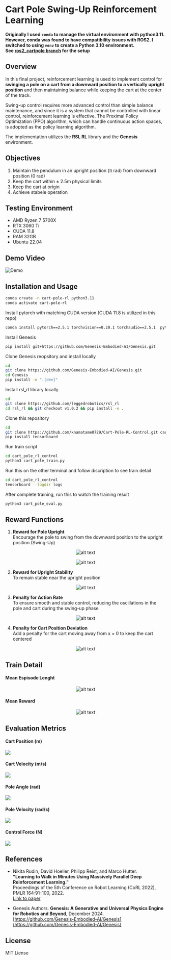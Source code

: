 # Cart Pole Swing-Up Reinforcement Learning
**Originally I used ```conda``` to manage the virtual environment with python3.11. However, conda was found to have compatibility issues with ROS2. I switched to using ```venv``` to create a Python 3.10 environment.  
See [ros2_cartpole branch](https://github.com/knamatame0729/Cart-Pole-RL-Control/tree/ros2_cartpole) for the setup**
## Overview
In this final project, reinforcement learning is used to implement control for **swinging a pole on a cart from a downward position to a vertically upright position** and then maintaining balance while keeping the cart at the center of the track.  

Swing-up control requires more advanced control than simple balance maintenance, and since it is a system that cannot be controlled with linear control, reinforcement learning is effective. The Proximal Policy Optimization (PPO) algorithm, which can handle continuous action spaces, is adopted as the policy learning algorithm.  

The implementation utilizes the **RSL RL** library and the **Genesis** environment.

## Objectives

1. Maintain the pendulum in an upright position (π rad) from downward position (0 rad)
2. Keep the cart within ± 2.5m physical limits
3. Keep the cart at origin
3. Achieve stabele operation

## Testing Environment
- AMD Ryzen 7 5700X
- RTX 3060 Ti
- CUDA 11.8
- RAM 32GB
- Ubuntu 22.04

## Demo Video
![Demo](media/cart_pole_rl.gif)  

## Installation and Usage

```bash
conda create -n cart-pole-rl python3.11
conda activate cart-pole-rl
```
Install pytorch with matching CUDA version (CUDA 11.8 is utilized in this repo)
```bash
conda install pytorch==2.5.1 torchvision==0.20.1 torchaudio==2.5.1  pytorch-cuda=11.8 -c pytorch -c nvidia
```
Install Genesis
```bash
pip install git+https://github.com/Genesis-Embodied-AI/Genesis.git
```

Clone Genesis reopsitory and install locally
```bash
cd
git clone https://github.com/Genesis-Embodied-AI/Genesis.git
cd Genesis
pip install -e ".[dev]"
```
Install rsl_rl library locally
```bash
cd
git clone https://github.com/leggedrobotics/rsl_rl
cd rsl_rl && git checkout v1.0.2 && pip install -e .
```
Clone this repository
```bash
cd
git clone https://github.com/knamatame0729/Cart-Pole-RL-Control.git cart_pole_rl_control
pip install tensorboard
```

Run train script
```bash
cd cart_pole_rl_control
python3 cart_pole_train.py
```
Run this on the other terminal and follow discription to see train detail
```bash
cd cart_pole_rl_control
tensorboard --logdir logs
```
After complete training, run this to watch the training result
```bash
python3 cart_pole_eval.py
```
## Reward Functions

1. **Reward for Pole Upright**  
Encourage the pole to swing from the downward position to the upright position (Swing-Up)

<div align="center">

![alt text](media/Screenshot%20from%202025-07-18%2021-46-52.png)  

![alt text](media/Screenshot%20from%202025-07-18%2021-47-16.png)  

</div>
  


2. **Reward for Upright Stability**  
To remain stable near the upright position

<div align="center">

![alt text](media/Screenshot%20from%202025-07-18%2021-47-37.png)

</div>

3. **Penalty for Action Rate**  
To ensure smooth and stable control, reducing the oscillations in the pole and cart during the swing-up phase  

<div align="center">

![alt text](media/Screenshot%20from%202025-07-18%2021-48-02.png)

</div>

4. **Penalty for Cart Position Deviation**  
Add a penalty for the cart moving away from x = 0 to keep the cart centered

<div align="center">

![alt text](media/Screenshot%20from%202025-07-18%2021-48-24.png)

</div>

## Train Detail

#### Mean Espisode Lenght

<div align="center">

![alt text](media/mean_episode_length.png)

</div>

#### Mean Reward 

<div align="center">

![alt text](media/mean_reward.png)

</div>

## Evaluation Metrics
#### Cart Position (m)
![](media/cart_pos.png)
#### Cart Velocity (m/s)
![](media/cart_vel.png)  

#### Pole Angle (rad)
![](media/pole_angle.png)  

#### Pole Velocity (rad/s)
![](media/pole_vel.png)  

#### Control Force (N)
![](media/action.png)  

## References
- Nikita Rudin, David Hoeller, Philipp Reist, and Marco Hutter.  
**"Learning to Walk in Minutes Using Massively Parallel Deep Reinforcement Learning."**  
Proceedings of the 5th Conference on Robot Learning (CoRL 2022), PMLR 164:91–100, 2022.  
[Link to paper](https://proceedings.mlr.press/v164/rudin22a.html)  

- Genesis Authors. **Genesis: A Generative and Universal Physics Engine for Robotics and Beyond**, December 2024.  
[https://github.com/Genesis-Embodied-AI/Genesis](https://github.com/Genesis-Embodied-AI/Genesis)

## License
MIT Liense
